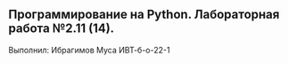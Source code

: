 ## Программирование на Python. Лабораторная работа №2.11 (14).
Выполнил:
Ибрагимов Муса ИВТ-б-о-22-1
